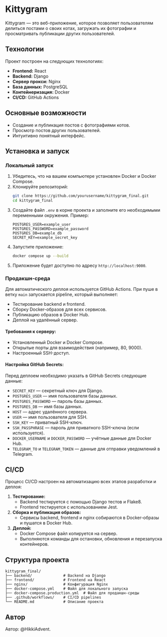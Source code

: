 # Kittygram

Kittygram — это веб-приложение, которое позволяет пользователям делиться постами о своих котах, загружать их фотографии и просматривать публикации других пользователей.

## Технологии

Проект построен на следующих технологиях:

- **Frontend:** React
- **Backend:** Django
- **Сервер прокси:** Nginx
- **База данных:** PostgreSQL
- **Контейнеризация:** Docker
- **CI/CD:** GitHub Actions

## Основные возможности

- Создание и публикация постов с фотографиями котов.
- Просмотр постов других пользователей.
- Интуитивно понятный интерфейс.

## Установка и запуск

### Локальный запуск

1. Убедитесь, что на вашем компьютере установлен Docker и Docker Compose.
2. Клонируйте репозиторий:
   ```bash
   git clone https://github.com/yourusername/kittygram_final.git
   cd kittygram_final
   ```
3. Создайте файл `.env` в корне проекта и заполните его необходимыми переменными окружения. Пример:
   ```env
   POSTGRES_USER=example_user
   POSTGRES_PASSWORD=example_password
   POSTGRES_DB=example_db
   SECRET_KEY=example_secret_key
   ```
4. Запустите приложение:
   ```bash
   docker compose up --build
   ```
5. Приложение будет доступно по адресу `http://localhost:9000`.

### Продакшн-среда

Для автоматического деплоя используется GitHub Actions. При пуше в ветку `main` запускается pipeline, который выполняет:

- Тестирование backend и frontend.
- Сборку Docker-образов для всех сервисов.
- Публикацию образов в Docker Hub.
- Деплой на удалённый сервер.

#### Требования к серверу:

- Установленный Docker и Docker Compose.
- Открытые порты для взаимодействия (например, 80, 9000).
- Настроенный SSH-доступ.

#### Настройка GitHub Secrets:

Перед деплоем необходимо указать в GitHub Secrets следующие данные:

- `SECRET_KEY` — секретный ключ для Django.
- `POSTGRES_USER` — имя пользователя базы данных.
- `POSTGRES_PASSWORD` — пароль базы данных.
- `POSTGRES_DB` — имя базы данных.
- `HOST` — адрес удалённого сервера.
- `USER` — имя пользователя для SSH.
- `SSH_KEY` — приватный SSH-ключ.
- `SSH_PASSPHRASE` — пароль для приватного SSH-ключа (если используется).
- `DOCKER_USERNAME` и `DOCKER_PASSWORD` — учётные данные для Docker Hub.
- `TELEGRAM_TO` и `TELEGRAM_TOKEN` — данные для отправки уведомлений в Telegram.

## CI/CD

Процесс CI/CD настроен на автоматизацию всех этапов разработки и деплоя:

1. **Тестирование:**
   - Backend тестируется с помощью Django тестов и Flake8.
   - Frontend тестируется с использованием Jest.
2. **Сборка и публикация образов:**
   - Сервисы backend, frontend и nginx собираются в Docker-образы и пушатся в Docker Hub.
3. **Деплой:**
   - Docker Compose файл копируется на сервер.
   - Выполняются команды для остановки, обновления и перезапуска контейнеров.

## Структура проекта

```
kittygram_final/
├── backend/              # Backend на Django
├── frontend/             # Frontend на React
├── nginx/                # Конфигурация Nginx
├── docker-compose.yml    # Файл для локального запуска
├── docker-compose.production.yml  # Файл для продакшн-среды
├── .github/workflows/    # CI/CD pipelines
└── README.md             # Описание проекта
```

## Автор

Автор: @HikkiAdvent.

